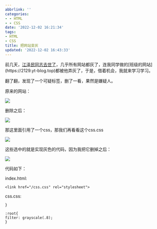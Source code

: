 ```yaml
---
abbrlink: ''
categories:
- - HTML
- - CSS
date: '2022-12-02 16:21:34'
tags:
- HTML
- CSS
title: 把网站变灰
updated: '2022-12-02 16:43:33'
---
```

前几天，[江泽民同志去世了](：[https://www.yuanning0818.tk/2022/12/01/告全党全军全国各族人民书/](https://www.yuanning0818.tk/2022/12/01/%E5%91%8A%E5%85%A8%E5%85%9A%E5%85%A8%E5%86%9B%E5%85%A8%E5%9B%BD%E5%90%84%E6%97%8F%E4%BA%BA%E6%B0%91%E4%B9%A6/))，几乎所有网站都灰了，连我同学做的[班级的网站](https://2129.yt-blog.top)都被他弄灰了，于是，借着机会，我就来学习学习。

翻了翻，发现了一个可疑标签，删了一看，果然是嫌疑人。

原来的网站：

![](https://i.postimg.cc/SKq83rcN/2022-12-02-162147.jpg)

删除之后：

![](https://i.postimg.cc/vT9fCS2T/2022-12-02-162318.jpg)

那这里面引用了一个css，那我们再看看这个css.css

![](https://i.postimg.cc/Wbzw2XD9/2022-12-02-162512.jpg)

这些选中的就是实现灰色的代码，因为我把它删掉之后：

![](https://i.postimg.cc/5Nfk8ZPn/2022-12-02-162606.jpg)

代码如下：

index.html:

```
<link href="/css.css" rel="stylesheet">
```

css.css:

```
}

:root{
filter: grayscale(.8);
}
```
